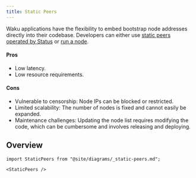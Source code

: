 ```yaml
---
title: Static Peers
---
```


Waku applications have the flexibility to embed bootstrap node addresses directly into their codebase. Developers can either use [static peers operated by Status](https://github.com/waku-org/js-waku/blob/master/packages/core/src/lib/predefined_bootstrap_nodes.ts#L45) or [run a node](/guides/nodes-and-sdks#run-a-waku-node).

#### Pros

- Low latency.
- Low resource requirements.

#### Cons

- Vulnerable to censorship: Node IPs can be blocked or restricted.
- Limited scalability: The number of nodes is fixed and cannot easily be expanded.
- Maintenance challenges: Updating the node list requires modifying the code, which can be cumbersome and involves releasing and deploying.

## Overview

```mdx-code-block
import StaticPeers from "@site/diagrams/_static-peers.md";

<StaticPeers />
```